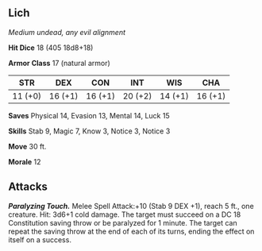 ## Lich

*Medium undead, any evil alignment*

**Hit Dice** 18 (405 18d8+18)

**Armor Class** 17 (natural armor)

| STR     | DEX     | CON     | INT     | WIS     | CHA     |
|---------|---------|---------|---------|---------|---------|
| 11 (+0) | 16 (+1) | 16 (+1) | 20 (+2) | 14 (+1) | 16 (+1) |

**Saves** Physical 14, Evasion 13, Mental 14, Luck 15

**Skills** Stab 9, Magic 7, Know 3, Notice 3, Notice 3

**Move** 30 ft.

**Morale** 12

## Attacks

***Paralyzing Touch.*** Melee Spell Attack:+10 (Stab 9 DEX +1), reach 5 ft., one creature. Hit: 3d6+1 cold damage. The target must succeed on a DC 18 Constitution saving throw or be paralyzed for 1 minute. The target can repeat the saving throw at the end of each of its turns, ending the effect on itself on a success.

